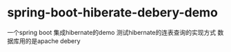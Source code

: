 # spring-boot-hiberate-debery-demo
一个spring boot 集成hibernate的demo
测试hibernate的连表查询的实现方式
数据库用的是apache debery

